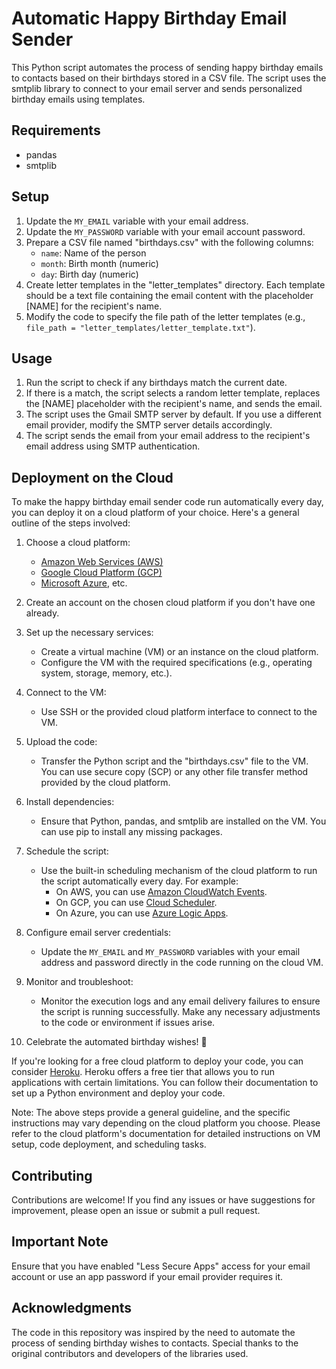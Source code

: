 # Automatic Happy Birthday Email Sender

This Python script automates the process of sending happy birthday emails to contacts based on their birthdays stored in a CSV file. The script uses the smtplib library to connect to your email server and sends personalized birthday emails using templates.

## Requirements
- pandas
- smtplib

## Setup
1. Update the `MY_EMAIL` variable with your email address.
2. Update the `MY_PASSWORD` variable with your email account password.
3. Prepare a CSV file named "birthdays.csv" with the following columns:
   - `name`: Name of the person
   - `month`: Birth month (numeric)
   - `day`: Birth day (numeric)
4. Create letter templates in the "letter_templates" directory. Each template should be a text file containing the email content with the placeholder [NAME] for the recipient's name.
5. Modify the code to specify the file path of the letter templates (e.g., `file_path = "letter_templates/letter_template.txt"`).

## Usage
1. Run the script to check if any birthdays match the current date.
2. If there is a match, the script selects a random letter template, replaces the [NAME] placeholder with the recipient's name, and sends the email.
3. The script uses the Gmail SMTP server by default. If you use a different email provider, modify the SMTP server details accordingly.
4. The script sends the email from your email address to the recipient's email address using SMTP authentication.

## Deployment on the Cloud

To make the happy birthday email sender code run automatically every day, you can deploy it on a cloud platform of your choice. Here's a general outline of the steps involved:

1. Choose a cloud platform:
   - [Amazon Web Services (AWS)](https://aws.amazon.com/)
   - [Google Cloud Platform (GCP)](https://cloud.google.com/)
   - [Microsoft Azure](https://azure.microsoft.com/), etc.

2. Create an account on the chosen cloud platform if you don't have one already.

3. Set up the necessary services:
   - Create a virtual machine (VM) or an instance on the cloud platform.
   - Configure the VM with the required specifications (e.g., operating system, storage, memory, etc.).

4. Connect to the VM:
   - Use SSH or the provided cloud platform interface to connect to the VM.

5. Upload the code:
   - Transfer the Python script and the "birthdays.csv" file to the VM. You can use secure copy (SCP) or any other file transfer method provided by the cloud platform.

6. Install dependencies:
   - Ensure that Python, pandas, and smtplib are installed on the VM. You can use pip to install any missing packages.

7. Schedule the script:
   - Use the built-in scheduling mechanism of the cloud platform to run the script automatically every day. For example:
     - On AWS, you can use [Amazon CloudWatch Events](https://aws.amazon.com/cloudwatch/).
     - On GCP, you can use [Cloud Scheduler](https://cloud.google.com/scheduler).
     - On Azure, you can use [Azure Logic Apps](https://azure.microsoft.com/services/logic-apps/).

8. Configure email server credentials:
   - Update the `MY_EMAIL` and `MY_PASSWORD` variables with your email address and password directly in the code running on the cloud VM.

9. Monitor and troubleshoot:
   - Monitor the execution logs and any email delivery failures to ensure the script is running successfully. Make any necessary adjustments to the code or environment if issues arise.

10. Celebrate the automated birthday wishes! 🎉

If you're looking for a free cloud platform to deploy your code, you can consider [Heroku](https://www.heroku.com/). Heroku offers a free tier that allows you to run applications with certain limitations. You can follow their documentation to set up a Python environment and deploy your code.

Note: The above steps provide a general guideline, and the specific instructions may vary depending on the cloud platform you choose. Please refer to the cloud platform's documentation for detailed instructions on VM setup, code deployment, and scheduling tasks.

## Contributing
Contributions are welcome! If you find any issues or have suggestions for improvement, please open an issue or submit a pull request.

## Important Note
Ensure that you have enabled "Less Secure Apps" access for your email account or use an app password if your email provider requires it.



## Acknowledgments
The code in this repository was inspired by the need to automate the process of sending birthday wishes to contacts. Special thanks to the original contributors and developers of the libraries used.
